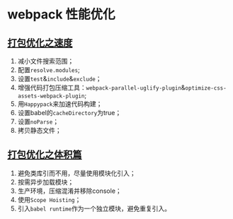 # webpack 性能优化

## [打包优化之速度](https://www.jianshu.com/p/3b9a19e5cead)

1. 减小文件搜索范围；
2. 配置`resolve.modules`;
3. 设置`test`&`include`&`exclude`；
4. 增强代码打包压缩工具：`webpack-parallel-uglify-plugin`&`optimize-css-assets-webpack-plugin`;
5. 用`Happypack`来加速代码构建；
6. 设置babel的`cacheDirectory`为true；
7. 设置`noParse`；
8. 拷贝静态文件；

## [打包优化之体积篇](https://jeffjade.com/2017/08/06/124-webpack-packge-optimization-for-volume/)

1. 避免类库引而不用，尽量使用模块化引入；
2. 按需异步加载模块；
3. 生产环境，压缩混淆并移除console；
4. 使用`Scope Hoisting`；
5. 引入`babel runtime`作为一个独立模块，避免重复引入。